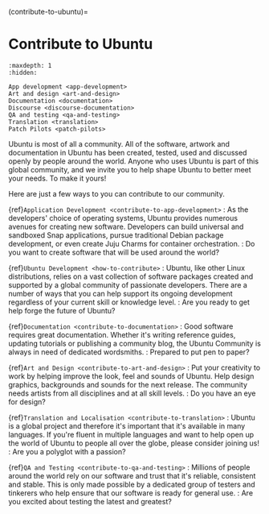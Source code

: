 (contribute-to-ubuntu)=
# Contribute to Ubuntu

```{toctree}
:maxdepth: 1
:hidden:

App development <app-development>
Art and design <art-and-design>
Documentation <documentation>
Discourse <discourse-documentation>
QA and testing <qa-and-testing>
Translation <translation>
Patch Pilots <patch-pilots>
```

Ubuntu is most of all a community. All of the software, artwork and documentation in Ubuntu has been created, tested, used and discussed openly by people around the world. Anyone who uses Ubuntu is part of this global community, and we invite you to help shape Ubuntu to better meet your needs. To make it yours!

Here are just a few ways to you can contribute to our community.

{ref}`Application Development <contribute-to-app-development>`
: As the developers' choice of operating systems, Ubuntu provides numerous avenues for creating new software. Developers can build universal and sandboxed Snap applications, pursue traditional Debian package development, or even create Juju Charms for container orchestration.
: Do you want to create software that will be used around the world?

{ref}`Ubuntu Development <how-to-contribute>`
: Ubuntu, like other Linux distributions, relies on a vast collection of software packages created and supported by a global community of passionate developers. There are a number of ways that you can help support its ongoing development regardless of your current skill or knowledge level.
: Are you ready to get help forge the future of Ubuntu?

{ref}`Documentation <contribute-to-documentation>`
: Good software requires great documentation. Whether it's writing reference guides, updating tutorials or publishing a community blog, the Ubuntu Community is always in need of dedicated wordsmiths.
: Prepared to put pen to paper?

{ref}`Art and Design <contribute-to-art-and-design>`
: Put your creativity to work by helping improve the look, feel and sounds of Ubuntu. Help design graphics, backgrounds and sounds for the next release. The community needs artists from all disciplines and at all skill levels.
: Do you have an eye for design?

{ref}`Translation and Localisation <contribute-to-translation>`
: Ubuntu is a global project and therefore it's important that it's available in many languages. If you're fluent in multiple languages and want to help open up the world of Ubuntu to people all over the globe, please consider joining us!
: Are you a polyglot with a passion?

{ref}`QA and Testing <contribute-to-qa-and-testing>`
: Millions of people around the world rely on our software and trust that it's reliable, consistent and stable. This is only made possible by a dedicated group of testers and tinkerers who help ensure that our software is ready for general use.
: Are you excited about testing the latest and greatest?

